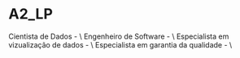 # A2_LP
Cientista de Dados -  \\ 
Engenheiro de Software -  \\ 
Especialista em vizualização de dados -  \\ 
Especialista em garantia da qualidade -  \\ 
